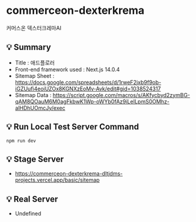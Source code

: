 # commerceon-dexterkrema
커머스온 덱스터크레마AI

## 💡 Summary
- Title : 애드플로러
- Front-end framework used : Next.js 14.0.4
- Sitemap Sheet : https://docs.google.com/spreadsheets/d/1rweF2jxb9f9ob-iGZUufi4eoiUZOx8KGNXzEoMv-Avk/edit#gid=1038524317
- Sitemap Data : https://script.google.com/macros/s/AKfycbyd2zymBG-qAM8QOauM6M0agFkbwK1Wp-oWYb0fAz9iLeILpmS0OMhz-alHDhUOmcJy/exec

## 💡 Run Local Test Server Command
```
npm run dev
```

## 💡 Stage Server
- https://commerceon-dexterkrema-dltjdms-projects.vercel.app/basic/sitemap

## 💡 Real Server
- Undefined

